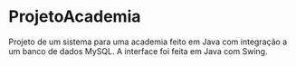 # ProjetoAcademia
 Projeto de um sistema para uma academia feito em Java com integração a um banco de dados MySQL. 
 A interface foi feita em Java com Swing.
